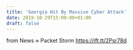 ```yaml
---
title: 'Georgia Hit By Massive Cyber Attack'
date: 2019-10-29T15:09:00+01:00
draft: false
---
```


  
  
from News ≈ Packet Storm https://ift.tt/2Psr78d
